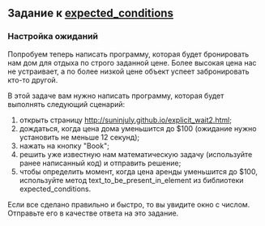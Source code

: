 ## Задание к [expected_conditions](../expected_conditions.py)

### Настройка ожиданий

Попробуем теперь написать программу, которая будет бронировать нам дом 
для отдыха по строго заданной цене. Более высокая цена нас не устраивает, 
а по более низкой цене объект успеет забронировать кто-то другой.

В этой задаче вам нужно написать программу, которая будет выполнять 
следующий сценарий:

1) открыть страницу http://suninjuly.github.io/explicit_wait2.html;
2) дождаться, когда цена дома уменьшится до $100 (ожидание нужно 
установить не меньше 12 секунд);
3) нажать на кнопку "Book";
4) решить уже известную нам математическую задачу (используйте ранее 
написанный код) и отправить решение;
5) чтобы определить момент, когда цена аренды уменьшится до $100, 
используйте метод text_to_be_present_in_element из библиотеки 
expected_conditions.

Если все сделано правильно и быстро, то вы увидите окно с числом. 
Отправьте его в качестве ответа на это задание.

